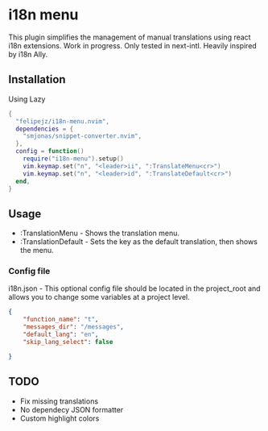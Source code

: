 # i18n menu

This plugin simplifies the management of manual translations using react i18n extensions.
Work in progress. Only tested in next-intl. Heavily inspired by i18n Ally.

## Installation

Using Lazy

```lua
{
  "felipejz/i18n-menu.nvim",
  dependencies = {
    "smjonas/snippet-converter.nvim",
  },
  config = function()
    require("i18n-menu").setup()
    vim.keymap.set("n", "<leader>ii", ":TranslateMenu<cr>")
    vim.keymap.set("n", "<leader>id", ":TranslateDefault<cr>")
  end,
}

```

## Usage

- :TranslationMenu - Shows the translation menu.
- :TranslationDefault - Sets the key as the default translation, then shows the menu.

### Config file

i18n.json - This optional config file should be located in the project_root and allows you to change some variables at a project level.

```JSON
{
    "function_name": "t",
    "messages_dir": "/messages",
    "default_lang": "en",
    "skip_lang_select": false

}
```

## TODO

- Fix missing translations
- No dependecy JSON formatter
- Custom highlight colors
